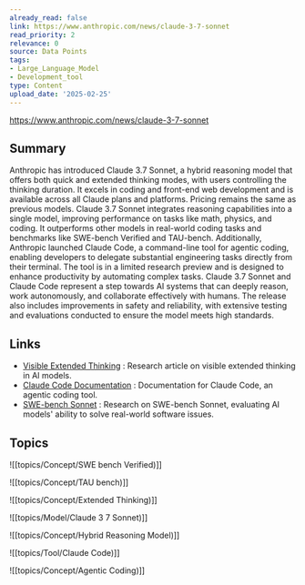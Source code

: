 ```yaml
---
already_read: false
link: https://www.anthropic.com/news/claude-3-7-sonnet
read_priority: 2
relevance: 0
source: Data Points
tags:
- Large_Language_Model
- Development_tool
type: Content
upload_date: '2025-02-25'
---
```


https://www.anthropic.com/news/claude-3-7-sonnet
## Summary

Anthropic has introduced Claude 3.7 Sonnet, a hybrid reasoning model that offers both quick and extended thinking modes, with users controlling the thinking duration. It excels in coding and front-end web development and is available across all Claude plans and platforms. Pricing remains the same as previous models. Claude 3.7 Sonnet integrates reasoning capabilities into a single model, improving performance on tasks like math, physics, and coding. It outperforms other models in real-world coding tasks and benchmarks like SWE-bench Verified and TAU-bench. Additionally, Anthropic launched Claude Code, a command-line tool for agentic coding, enabling developers to delegate substantial engineering tasks directly from their terminal. The tool is in a limited research preview and is designed to enhance productivity by automating complex tasks. Claude 3.7 Sonnet and Claude Code represent a step towards AI systems that can deeply reason, work autonomously, and collaborate effectively with humans. The release also includes improvements in safety and reliability, with extensive testing and evaluations conducted to ensure the model meets high standards.
## Links

- [Visible Extended Thinking](https://www.anthropic.com/research/visible-extended-thinking) : Research article on visible extended thinking in AI models.
- [Claude Code Documentation](https://docs.anthropic.com/en/docs/agents-and-tools/claude-code) : Documentation for Claude Code, an agentic coding tool.
- [SWE-bench Sonnet](https://www.anthropic.com/research/swe-bench-sonnet) : Research on SWE-bench Sonnet, evaluating AI models' ability to solve real-world software issues.

## Topics

![[topics/Concept/SWE bench Verified)]]

![[topics/Concept/TAU bench)]]

![[topics/Concept/Extended Thinking)]]

![[topics/Model/Claude 3 7 Sonnet)]]

![[topics/Concept/Hybrid Reasoning Model)]]

![[topics/Tool/Claude Code)]]

![[topics/Concept/Agentic Coding)]]